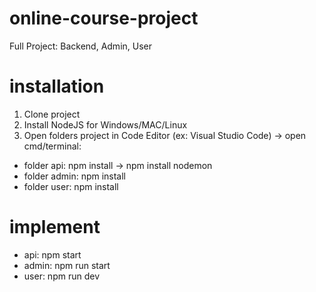# online-course-project
Full Project: Backend, Admin, User

# installation
1. Clone project
2. Install NodeJS for Windows/MAC/Linux
3. Open folders project in Code Editor (ex: Visual Studio Code) -> open cmd/terminal:
  * folder api: npm install -> npm install nodemon
  * folder admin: npm install
  * folder user: npm install
 
# implement
* api: npm start
* admin: npm run start
* user: npm run dev
